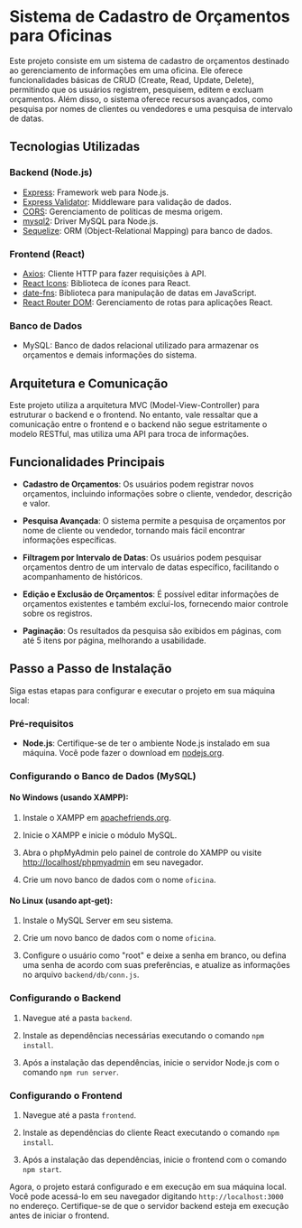 # Sistema de Cadastro de Orçamentos para Oficinas

Este projeto consiste em um sistema de cadastro de orçamentos destinado ao gerenciamento de informações em uma oficina. Ele oferece funcionalidades básicas de CRUD (Create, Read, Update, Delete), permitindo que os usuários registrem, pesquisem, editem e excluam orçamentos. Além disso, o sistema oferece recursos avançados, como pesquisa por nomes de clientes ou vendedores e uma pesquisa de intervalo de datas.

## Tecnologias Utilizadas

### Backend (Node.js)
- [Express](https://expressjs.com/): Framework web para Node.js.
- [Express Validator](https://express-validator.github.io/docs/): Middleware para validação de dados.
- [CORS](https://developer.mozilla.org/en-US/docs/Web/HTTP/CORS): Gerenciamento de políticas de mesma origem.
- [mysql2](https://www.npmjs.com/package/mysql2): Driver MySQL para Node.js.
- [Sequelize](https://sequelize.org/): ORM (Object-Relational Mapping) para banco de dados.

### Frontend (React)
- [Axios](https://axios-http.com/): Cliente HTTP para fazer requisições à API.
- [React Icons](https://react-icons.github.io/react-icons/): Biblioteca de ícones para React.
- [date-fns](https://date-fns.org/): Biblioteca para manipulação de datas em JavaScript.
- [React Router DOM](https://reactrouter.com/web/guides/quick-start): Gerenciamento de rotas para aplicações React.

### Banco de Dados
- MySQL: Banco de dados relacional utilizado para armazenar os orçamentos e demais informações do sistema.

## Arquitetura e Comunicação

Este projeto utiliza a arquitetura MVC (Model-View-Controller) para estruturar o backend e o frontend. No entanto, vale ressaltar que a comunicação entre o frontend e o backend não segue estritamente o modelo RESTful, mas utiliza uma API para troca de informações.

## Funcionalidades Principais

- **Cadastro de Orçamentos**: Os usuários podem registrar novos orçamentos, incluindo informações sobre o cliente, vendedor, descrição e valor.

- **Pesquisa Avançada**: O sistema permite a pesquisa de orçamentos por nome de cliente ou vendedor, tornando mais fácil encontrar informações específicas.

- **Filtragem por Intervalo de Datas**: Os usuários podem pesquisar orçamentos dentro de um intervalo de datas específico, facilitando o acompanhamento de históricos.

- **Edição e Exclusão de Orçamentos**: É possível editar informações de orçamentos existentes e também excluí-los, fornecendo maior controle sobre os registros.

- **Paginação**: Os resultados da pesquisa são exibidos em páginas, com até 5 itens por página, melhorando a usabilidade.

## Passo a Passo de Instalação

Siga estas etapas para configurar e executar o projeto em sua máquina local:

### Pré-requisitos

- **Node.js**: Certifique-se de ter o ambiente Node.js instalado em sua máquina. Você pode fazer o download em [nodejs.org](https://nodejs.org/).

### Configurando o Banco de Dados (MySQL)

#### No Windows (usando XAMPP):

1. Instale o XAMPP em [apachefriends.org](https://www.apachefriends.org/index.html).

2. Inicie o XAMPP e inicie o módulo MySQL.

3. Abra o phpMyAdmin pelo painel de controle do XAMPP ou visite [http://localhost/phpmyadmin](http://localhost/phpmyadmin) em seu navegador.

4. Crie um novo banco de dados com o nome `oficina`.

#### No Linux (usando apt-get):

1. Instale o MySQL Server em seu sistema.

2. Crie um novo banco de dados com o nome `oficina`.

3. Configure o usuário como "root" e deixe a senha em branco, ou defina uma senha de acordo com suas preferências, e atualize as informações no arquivo `backend/db/conn.js`.

### Configurando o Backend

1. Navegue até a pasta `backend`.

2. Instale as dependências necessárias executando o comando `npm install`.

3. Após a instalação das dependências, inicie o servidor Node.js com o comando `npm run server`.

### Configurando o Frontend

1. Navegue até a pasta `frontend`.

2. Instale as dependências do cliente React executando o comando `npm install`.

3. Após a instalação das dependências, inicie o frontend com o comando `npm start`.

Agora, o projeto estará configurado e em execução em sua máquina local. Você pode acessá-lo em seu navegador digitando `http://localhost:3000` no endereço. Certifique-se de que o servidor backend esteja em execução antes de iniciar o frontend.
